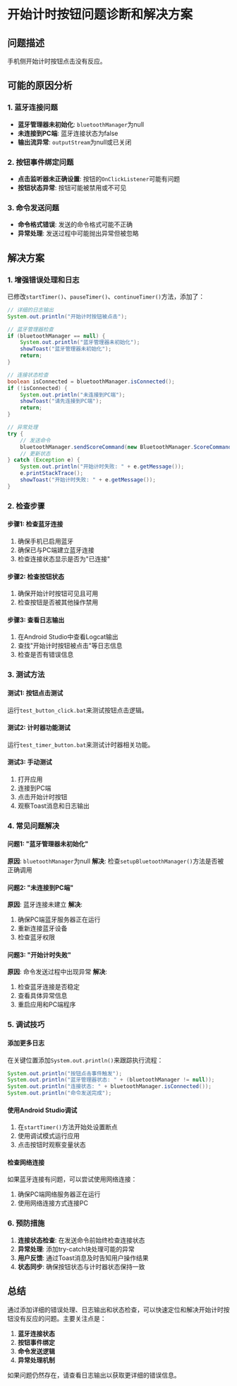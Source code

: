 # 开始计时按钮问题诊断和解决方案

## 问题描述

手机侧开始计时按钮点击没有反应。

## 可能的原因分析

### 1. 蓝牙连接问题
- **蓝牙管理器未初始化**: `bluetoothManager`为null
- **未连接到PC端**: 蓝牙连接状态为false
- **输出流异常**: `outputStream`为null或已关闭

### 2. 按钮事件绑定问题
- **点击监听器未正确设置**: 按钮的`OnClickListener`可能有问题
- **按钮状态异常**: 按钮可能被禁用或不可见

### 3. 命令发送问题
- **命令格式错误**: 发送的命令格式可能不正确
- **异常处理**: 发送过程中可能抛出异常但被忽略

## 解决方案

### 1. 增强错误处理和日志

已修改`startTimer()`、`pauseTimer()`、`continueTimer()`方法，添加了：

```java
// 详细的日志输出
System.out.println("开始计时按钮被点击");

// 蓝牙管理器检查
if (bluetoothManager == null) {
    System.out.println("蓝牙管理器未初始化");
    showToast("蓝牙管理器未初始化");
    return;
}

// 连接状态检查
boolean isConnected = bluetoothManager.isConnected();
if (!isConnected) {
    System.out.println("未连接到PC端");
    showToast("请先连接到PC端");
    return;
}

// 异常处理
try {
    // 发送命令
    bluetoothManager.sendScoreCommand(new BluetoothManager.ScoreCommand.Timer("START_COUNTDOWN"));
    // 更新状态
} catch (Exception e) {
    System.out.println("开始计时失败: " + e.getMessage());
    e.printStackTrace();
    showToast("开始计时失败: " + e.getMessage());
}
```

### 2. 检查步骤

#### 步骤1: 检查蓝牙连接
1. 确保手机已启用蓝牙
2. 确保已与PC端建立蓝牙连接
3. 检查连接状态显示是否为"已连接"

#### 步骤2: 检查按钮状态
1. 确保开始计时按钮可见且可用
2. 检查按钮是否被其他操作禁用

#### 步骤3: 查看日志输出
1. 在Android Studio中查看Logcat输出
2. 查找"开始计时按钮被点击"等日志信息
3. 检查是否有错误信息

### 3. 测试方法

#### 测试1: 按钮点击测试
运行`test_button_click.bat`来测试按钮点击逻辑。

#### 测试2: 计时器功能测试
运行`test_timer_button.bat`来测试计时器相关功能。

#### 测试3: 手动测试
1. 打开应用
2. 连接到PC端
3. 点击开始计时按钮
4. 观察Toast消息和日志输出

### 4. 常见问题解决

#### 问题1: "蓝牙管理器未初始化"
**原因**: `bluetoothManager`为null
**解决**: 检查`setupBluetoothManager()`方法是否被正确调用

#### 问题2: "未连接到PC端"
**原因**: 蓝牙连接未建立
**解决**: 
1. 确保PC端蓝牙服务器正在运行
2. 重新连接蓝牙设备
3. 检查蓝牙权限

#### 问题3: "开始计时失败"
**原因**: 命令发送过程中出现异常
**解决**: 
1. 检查蓝牙连接是否稳定
2. 查看具体异常信息
3. 重启应用和PC端程序

### 5. 调试技巧

#### 添加更多日志
在关键位置添加`System.out.println()`来跟踪执行流程：

```java
System.out.println("按钮点击事件触发");
System.out.println("蓝牙管理器状态: " + (bluetoothManager != null));
System.out.println("连接状态: " + bluetoothManager.isConnected());
System.out.println("命令发送完成");
```

#### 使用Android Studio调试
1. 在`startTimer()`方法开始处设置断点
2. 使用调试模式运行应用
3. 点击按钮时观察变量状态

#### 检查网络连接
如果蓝牙连接有问题，可以尝试使用网络连接：
1. 确保PC端网络服务器正在运行
2. 使用网络连接方式连接PC

### 6. 预防措施

1. **连接状态检查**: 在发送命令前始终检查连接状态
2. **异常处理**: 添加try-catch块处理可能的异常
3. **用户反馈**: 通过Toast消息及时告知用户操作结果
4. **状态同步**: 确保按钮状态与计时器状态保持一致

## 总结

通过添加详细的错误处理、日志输出和状态检查，可以快速定位和解决开始计时按钮没有反应的问题。主要关注点是：

1. **蓝牙连接状态**
2. **按钮事件绑定**
3. **命令发送逻辑**
4. **异常处理机制**

如果问题仍然存在，请查看日志输出以获取更详细的错误信息。 